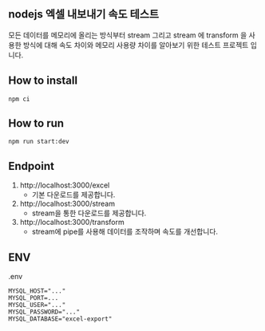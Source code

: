 ## nodejs 엑셀 내보내기 속도 테스트
모든 데이터를 메모리에 올리는 방식부터 stream 그리고 stream 에 transform 을 사용한 방식에 대해 속도 차이와 메모리 사용량 차이를 알아보기 위한 테스트 프로젝트 입니다.

## How to install
```
npm ci
```

## How to run
```
npm run start:dev
```

## Endpoint
1. http://localhost:3000/excel
   * 기본 다운로드를 제공합니다.
2. http://localhost:3000/stream
    * stream을 통한 다운로드를 제공합니다.
3. http://localhost:3000/transform
    * stream에 pipe를 사용해 데이터를 조작하며 속도를 개선합니다.

## ENV
.env
```
MYSQL_HOST="..."
MYSQL_PORT=...
MYSQL_USER="..."
MYSQL_PASSWORD="..."
MYSQL_DATABASE="excel-export"
```